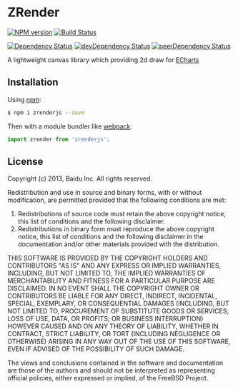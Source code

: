ZRender
=======

[![NPM version][npm-badge]][npm] [![Build Status][travis-ci-image]][travis-ci-url]

[![Dependency Status][deps-badge]][deps]
[![devDependency Status][dev-deps-badge]][dev-deps]
[![peerDependency Status][peer-deps-badge]][peer-deps]


A lightweight canvas library which providing 2d draw for [ECharts](https://github.com/ecomfe/echarts)

## Installation

Using [npm](https://www.npmjs.com/):

```sh
$ npm i zrenderjs --save
```

Then with a module bundler like [webpack](https://github.com/webpack/webpack):

```js
import zrender from 'zrenderjs';
```


## License
Copyright (c) 2013, Baidu Inc.
All rights reserved.

Redistribution and use in source and binary forms, with or without
modification, are permitted provided that the following conditions are met:

1. Redistributions of source code must retain the above copyright notice, this
   list of conditions and the following disclaimer.
2. Redistributions in binary form must reproduce the above copyright notice,
   this list of conditions and the following disclaimer in the documentation
   and/or other materials provided with the distribution.

THIS SOFTWARE IS PROVIDED BY THE COPYRIGHT HOLDERS AND CONTRIBUTORS "AS IS" AND
ANY EXPRESS OR IMPLIED WARRANTIES, INCLUDING, BUT NOT LIMITED TO, THE IMPLIED
WARRANTIES OF MERCHANTABILITY AND FITNESS FOR A PARTICULAR PURPOSE ARE
DISCLAIMED. IN NO EVENT SHALL THE COPYRIGHT OWNER OR CONTRIBUTORS BE LIABLE FOR
ANY DIRECT, INDIRECT, INCIDENTAL, SPECIAL, EXEMPLARY, OR CONSEQUENTIAL DAMAGES
(INCLUDING, BUT NOT LIMITED TO, PROCUREMENT OF SUBSTITUTE GOODS OR SERVICES;
LOSS OF USE, DATA, OR PROFITS; OR BUSINESS INTERRUPTION) HOWEVER CAUSED AND
ON ANY THEORY OF LIABILITY, WHETHER IN CONTRACT, STRICT LIABILITY, OR TORT
(INCLUDING NEGLIGENCE OR OTHERWISE) ARISING IN ANY WAY OUT OF THE USE OF THIS
SOFTWARE, EVEN IF ADVISED OF THE POSSIBILITY OF SUCH DAMAGE.

The views and conclusions contained in the software and documentation are those
of the authors and should not be interpreted as representing official policies,
either expressed or implied, of the FreeBSD Project.



[npm-badge]: http://badge.fury.io/js/zrenderjs.svg
[npm]: https://www.npmjs.com/package/zrenderjs

[deps-badge]: https://david-dm.org/luqin/zrender.svg
[deps]: https://david-dm.org/luqin/zrender

[dev-deps-badge]: https://david-dm.org/luqin/zrender/dev-status.svg
[dev-deps]: https://david-dm.org/luqin/zrender#info=devDependencies

[peer-deps-badge]: https://david-dm.org/luqin/zrender/peer-status.svg
[peer-deps]: https://david-dm.org/luqin/zrender#info=peerDependencies 

[travis-ci-image]: https://travis-ci.org/luqin/zrender.svg
[travis-ci-url]: https://travis-ci.org/luqin/zrender
